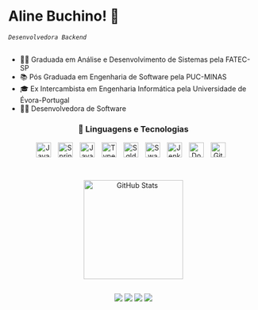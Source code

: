 # Aline Buchino! 👋

*`Desenvolvedora Backend`*

##

- 👩‍🎓 Graduada em Análise e Desenvolvimento de Sistemas pela FATEC-SP
- 📚 Pós Graduada em Engenharia de Software pela PUC-MINAS
- 🎓 Ex Intercambista em Engenharia Informática pela Universidade de Évora-Portugal
- 👩‍💻 Desenvolvedora de Software

<h3 align="center">🤖 Linguagens e Tecnologias</h3>

<div align="center">
  <img  
      align="center" 
      alt="Java" 
      title="Java"
      width="30px" 
      style="padding-right: 10px;" 
      src="https://cdn.jsdelivr.net/gh/devicons/devicon@latest/icons/java/java-original.svg" 
  />
  <img 
      align="center"
      alt="SpringBoot" 
      title="SpringBoot"
      width="30px" 
      style="padding-right: 10px;" 
      src="https://cdn.jsdelivr.net/gh/devicons/devicon@latest/icons/spring/spring-original.svg" 
  />
  <img 
      align="center"
      alt="JavaScript" 
      title="JavaScript"
      width="30px" 
      style="padding-right: 10px;" 
      src="https://cdn.jsdelivr.net/gh/devicons/devicon@latest/icons/javascript/javascript-original.svg" 
  />
  <img 
      align="center"
      alt="TypeScript"
      title="TypeScript" 
      width="30px" 
      style="padding-right: 10px;" 
      src="https://cdn.jsdelivr.net/gh/devicons/devicon@latest/icons/typescript/typescript-original.svg" 
  />
  <img 
      align="center"
      alt="Sqldeveloper" 
      title="Sqldeveloper"
      width="30px" 
      style="padding-right: 10px;" 
      src="https://cdn.jsdelivr.net/gh/devicons/devicon@latest/icons/sqldeveloper/sqldeveloper-original.svg" 
  />
  <img 
      align="center"
      alt="Swagger" 
      title="Swagger"
      width="30px" 
      style="padding-right: 10px;" 
      src="https://cdn.jsdelivr.net/gh/devicons/devicon@latest/icons/swagger/swagger-original.svg" 
  />
  <img
      align="center"
      alt="Jenkins" 
      title="Jenkins"
      width="30px" 
      style="padding-right: 10px;" 
      src="https://cdn.jsdelivr.net/gh/devicons/devicon@latest/icons/jenkins/jenkins-original.svg" 
  />
  <img
      align="center"
      alt="Docker" 
      title="Docker"
      width="30px" 
      style="padding-right: 10px;" 
      src="https://cdn.jsdelivr.net/gh/devicons/devicon@latest/icons/docker/docker-original-wordmark.svg" 
  />
  <img 
      align="center"  
      alt="Git" 
      title="Git"
      width="30px" 
      style="padding-right: 10px;" 
      src="https://cdn.jsdelivr.net/gh/devicons/devicon@latest/icons/git/git-original.svg" 
  />
</div>

##

<br/> 
<div align="center">
  <a href="https://github.com/alinebuchino">
    <img 
      alt="GitHub Stats" 
      height="200" 
      src="https://github-readme-stats.vercel.app/api/top-langs/?username=alinebuchino&theme=tokyonight&layout=compact&custom_title=Tecnologias&langs_count=9" 
    />
  </a>
</div>

##
 
<div  align="center"> 
  <a href = "mailto:buchinoaline@gmail.com"><img src="https://img.shields.io/badge/Gmail-D14836?style=for-the-badge&logo=gmail&logoColor=white" target="_blank"></a>
  <a href="https://www.linkedin.com/in/aline-buchino/" target="_blank"><img src="https://img.shields.io/badge/-LinkedIn-%230077B5?style=for-the-badge&logo=linkedin&logoColor=white" target="_blank"></a> 
  <a href="https://instagram.com/alinebuchino" target="_blank"><img src="https://img.shields.io/badge/-Instagram-%23E4405F?style=for-the-badge&logo=instagram&logoColor=white" target="_blank"></a>
  <a href="https://medium.com/@buchinoaline" target="_blank"><img src="https://img.shields.io/badge/Medium-12100E?style=for-the-badge&logo=medium&logoColor=white" target="_blank"></a> 
</div>
